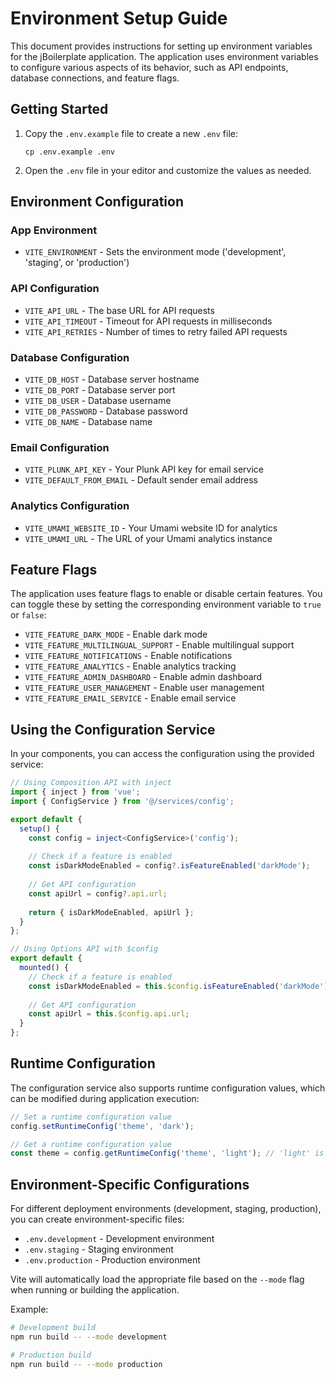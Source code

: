 # Environment Setup Guide

This document provides instructions for setting up environment variables for the jBoilerplate application. The application uses environment variables to configure various aspects of its behavior, such as API endpoints, database connections, and feature flags.

## Getting Started

1. Copy the `.env.example` file to create a new `.env` file:
   ```
   cp .env.example .env
   ```

2. Open the `.env` file in your editor and customize the values as needed.

## Environment Configuration

### App Environment

- `VITE_ENVIRONMENT` - Sets the environment mode ('development', 'staging', or 'production')

### API Configuration

- `VITE_API_URL` - The base URL for API requests
- `VITE_API_TIMEOUT` - Timeout for API requests in milliseconds
- `VITE_API_RETRIES` - Number of times to retry failed API requests

### Database Configuration

- `VITE_DB_HOST` - Database server hostname
- `VITE_DB_PORT` - Database server port
- `VITE_DB_USER` - Database username
- `VITE_DB_PASSWORD` - Database password
- `VITE_DB_NAME` - Database name

### Email Configuration

- `VITE_PLUNK_API_KEY` - Your Plunk API key for email service
- `VITE_DEFAULT_FROM_EMAIL` - Default sender email address

### Analytics Configuration

- `VITE_UMAMI_WEBSITE_ID` - Your Umami website ID for analytics
- `VITE_UMAMI_URL` - The URL of your Umami analytics instance

## Feature Flags

The application uses feature flags to enable or disable certain features. You can toggle these by setting the corresponding environment variable to `true` or `false`:

- `VITE_FEATURE_DARK_MODE` - Enable dark mode
- `VITE_FEATURE_MULTILINGUAL_SUPPORT` - Enable multilingual support
- `VITE_FEATURE_NOTIFICATIONS` - Enable notifications
- `VITE_FEATURE_ANALYTICS` - Enable analytics tracking
- `VITE_FEATURE_ADMIN_DASHBOARD` - Enable admin dashboard
- `VITE_FEATURE_USER_MANAGEMENT` - Enable user management
- `VITE_FEATURE_EMAIL_SERVICE` - Enable email service

## Using the Configuration Service

In your components, you can access the configuration using the provided service:

```typescript
// Using Composition API with inject
import { inject } from 'vue';
import { ConfigService } from '@/services/config';

export default {
  setup() {
    const config = inject<ConfigService>('config');
    
    // Check if a feature is enabled
    const isDarkModeEnabled = config?.isFeatureEnabled('darkMode');
    
    // Get API configuration
    const apiUrl = config?.api.url;
    
    return { isDarkModeEnabled, apiUrl };
  }
};
```

```typescript
// Using Options API with $config
export default {
  mounted() {
    // Check if a feature is enabled
    const isDarkModeEnabled = this.$config.isFeatureEnabled('darkMode');
    
    // Get API configuration
    const apiUrl = this.$config.api.url;
  }
};
```

## Runtime Configuration

The configuration service also supports runtime configuration values, which can be modified during application execution:

```typescript
// Set a runtime configuration value
config.setRuntimeConfig('theme', 'dark');

// Get a runtime configuration value
const theme = config.getRuntimeConfig('theme', 'light'); // 'light' is the default value if not set
```

## Environment-Specific Configurations

For different deployment environments (development, staging, production), you can create environment-specific files:

- `.env.development` - Development environment
- `.env.staging` - Staging environment
- `.env.production` - Production environment

Vite will automatically load the appropriate file based on the `--mode` flag when running or building the application.

Example:
```bash
# Development build
npm run build -- --mode development

# Production build
npm run build -- --mode production
``` 
